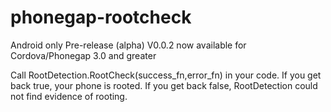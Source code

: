 # phonegap-rootcheck

Android only Pre-release (alpha) V0.0.2 now available for Cordova/Phonegap 3.0 and greater

Call RootDetection.RootCheck(success_fn,error_fn) in your code.  If you get back true, your phone is rooted.  If you get back false, RootDetection could not find evidence of rooting.
